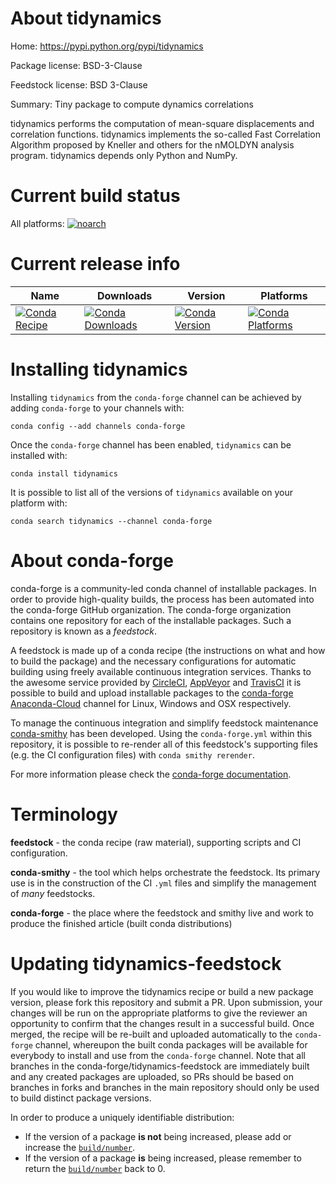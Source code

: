 About tidynamics
================

Home:  https://pypi.python.org/pypi/tidynamics

Package license: BSD-3-Clause

Feedstock license: BSD 3-Clause

Summary: Tiny package to compute dynamics correlations

tidynamics performs the computation of mean-square displacements and correlation functions.
tidynamics implements the so-called Fast Correlation Algorithm proposed by Kneller and others for the nMOLDYN analysis program.
tidynamics depends only Python and NumPy.


Current build status
====================

All platforms:
[![noarch](https://img.shields.io/circleci/project/github/conda-forge/tidynamics-feedstock/master.svg?label=noarch)](https://circleci.com/gh/conda-forge/tidynamics-feedstock)

Current release info
====================

| Name | Downloads | Version | Platforms |
| --- | --- | --- | --- |
| [![Conda Recipe](https://img.shields.io/badge/recipe-tidynamics-green.svg)](https://anaconda.org/conda-forge/tidynamics) | [![Conda Downloads](https://img.shields.io/conda/dn/conda-forge/tidynamics.svg)](https://anaconda.org/conda-forge/tidynamics) | [![Conda Version](https://img.shields.io/conda/vn/conda-forge/tidynamics.svg)](https://anaconda.org/conda-forge/tidynamics) | [![Conda Platforms](https://img.shields.io/conda/pn/conda-forge/tidynamics.svg)](https://anaconda.org/conda-forge/tidynamics) |

Installing tidynamics
=====================

Installing `tidynamics` from the `conda-forge` channel can be achieved by adding `conda-forge` to your channels with:

```
conda config --add channels conda-forge
```

Once the `conda-forge` channel has been enabled, `tidynamics` can be installed with:

```
conda install tidynamics
```

It is possible to list all of the versions of `tidynamics` available on your platform with:

```
conda search tidynamics --channel conda-forge
```


About conda-forge
=================

conda-forge is a community-led conda channel of installable packages.
In order to provide high-quality builds, the process has been automated into the
conda-forge GitHub organization. The conda-forge organization contains one repository
for each of the installable packages. Such a repository is known as a *feedstock*.

A feedstock is made up of a conda recipe (the instructions on what and how to build
the package) and the necessary configurations for automatic building using freely
available continuous integration services. Thanks to the awesome service provided by
[CircleCI](https://circleci.com/), [AppVeyor](https://www.appveyor.com/)
and [TravisCI](https://travis-ci.org/) it is possible to build and upload installable
packages to the [conda-forge](https://anaconda.org/conda-forge)
[Anaconda-Cloud](https://anaconda.org/) channel for Linux, Windows and OSX respectively.

To manage the continuous integration and simplify feedstock maintenance
[conda-smithy](https://github.com/conda-forge/conda-smithy) has been developed.
Using the ``conda-forge.yml`` within this repository, it is possible to re-render all of
this feedstock's supporting files (e.g. the CI configuration files) with ``conda smithy rerender``.

For more information please check the [conda-forge documentation](https://conda-forge.org/docs/).

Terminology
===========

**feedstock** - the conda recipe (raw material), supporting scripts and CI configuration.

**conda-smithy** - the tool which helps orchestrate the feedstock.
                   Its primary use is in the construction of the CI ``.yml`` files
                   and simplify the management of *many* feedstocks.

**conda-forge** - the place where the feedstock and smithy live and work to
                  produce the finished article (built conda distributions)


Updating tidynamics-feedstock
=============================

If you would like to improve the tidynamics recipe or build a new
package version, please fork this repository and submit a PR. Upon submission,
your changes will be run on the appropriate platforms to give the reviewer an
opportunity to confirm that the changes result in a successful build. Once
merged, the recipe will be re-built and uploaded automatically to the
`conda-forge` channel, whereupon the built conda packages will be available for
everybody to install and use from the `conda-forge` channel.
Note that all branches in the conda-forge/tidynamics-feedstock are
immediately built and any created packages are uploaded, so PRs should be based
on branches in forks and branches in the main repository should only be used to
build distinct package versions.

In order to produce a uniquely identifiable distribution:
 * If the version of a package **is not** being increased, please add or increase
   the [``build/number``](https://conda.io/docs/user-guide/tasks/build-packages/define-metadata.html#build-number-and-string).
 * If the version of a package **is** being increased, please remember to return
   the [``build/number``](https://conda.io/docs/user-guide/tasks/build-packages/define-metadata.html#build-number-and-string)
   back to 0.
